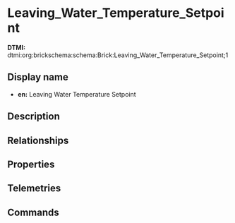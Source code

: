 # Leaving_Water_Temperature_Setpoint
**DTMI:** dtmi:org:brickschema:schema:Brick:Leaving_Water_Temperature_Setpoint;1
## Display name
- **en:** Leaving Water Temperature Setpoint
## Description
## Relationships
## Properties
## Telemetries
## Commands
